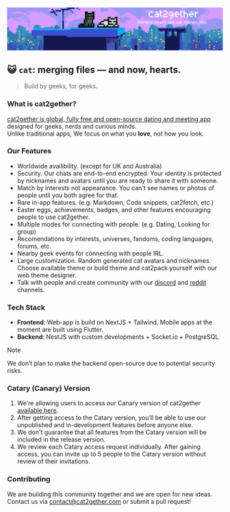 <p align="center">
<img alt="Banner" src="https://raw.githubusercontent.com/cat2gether/.github/refs/heads/main/cat2getherbanner%2Blights.gif"/>
</p>

## 😺 `cat`: merging files — and now, hearts.

> Build by geeks, for geeks.

### What is cat2gether?  
[cat2gether is global, fully free and open-source dating and meeting app](https://cat2gether.com) designed for geeks, nerds and curious minds.  
Unlike traditional apps, We focus on what you **love**<!-- we love cats -->, not how you look.

### Our Features

- Worldwide availibility. (except for UK and Australia) 
- Security. Our chats are end-to-end encrypted. Your identity is protected by nicknames and avatars until you are ready to share it with someone.
- Match by interests not appearance. You can't see names or photos of people until you both agree for that.  
- Rare in-app features. (e.g. Markdown, Code snippets, cat2fetch, etc.)  
- Easter eggs, achievements, badges, and other features encouraging people to use cat2gether.
- Multiple modes for connecting with people. (e.g. Dating, Looking for group)
- Recomendations by interests, universes, fandoms, coding languages, forums, etc.
- Nearby geek events for connecting with people IRL.
- Large customization. Random generated cat avatars and nicknames. Choose available theme or build theme and cat2pack yourself with our web theme designer.
- Talk with people and create community with our [discord]() and [reddit]() channels.

### Tech Stack

- **Frontend**: Web-app is build on NextJS + Tailwind. Mobile apps at the moment are built using Flutter.
- **Backend**: NestJS with custom developments + Socket.io + PostgreSQL


> [!NOTE]
> We don’t plan to make the backend open-source due to potential security risks.

### Catary (Canary) Version

1. We're allowing users to access our Canary version of cat2gether [available here](https://cat2gether.qzz.io/).  
2. After getting access to the Catary version, you’ll be able to use our unpublished and in-development features before anyone else.  
3. We don't guarantee that all features from the Catary version will be included in the release version.  
4. We review each Catary access request individually. After gaining access, you can invite up to 5 people to the Catary version without review of their invitations.  

### Contributing

We are building this community together and we are open for new ideas.
Contact us via [contact@cat2gether.com](mailto:contact@cat2gether.com) or submit a pull request!



